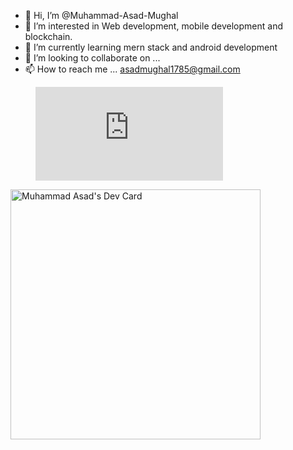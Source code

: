 - 👋 Hi, I’m @Muhammad-Asad-Mughal
- 👀 I’m interested in Web development, mobile development and blockchain. 
- 🌱 I’m currently learning mern stack and android development 
- 💞️ I’m looking to collaborate on ...
- 📫 How to reach me ... asadmughal1785@gmail.com

<figure><embed src="https://wakatime.com/share/@8c571905-cc47-48bc-93f3-97d0ef37fd26/9137ec13-b596-430e-9948-c9e141d2e7fe.svg"></embed></figure>

<a href="https://app.daily.dev/asad-mughal"><img src="https://api.daily.dev/devcards/7b103f16047f42ba98ecd6a7fd962a65.png?r=6qy" width="400" alt="Muhammad Asad's Dev Card"/></a>

<!---
Muhammad-Asad-Mughal/Muhammad-Asad-Mughal is a ✨ special ✨ repository because its `README.md` (this file) appears on your GitHub profile.
You can click the Preview link to take a look at your changes.
--->
